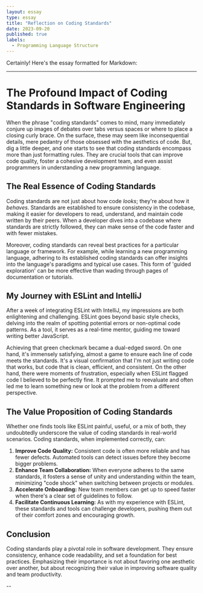 ```yaml
---
layout: essay
type: essay
title: "Reflection on Coding Standards"
date: 2023-09-20
published: true
labels:
  - Programming Language Structure
---
```


Certainly! Here's the essay formatted for Markdown:

---

# The Profound Impact of Coding Standards in Software Engineering

When the phrase "coding standards" comes to mind, many immediately conjure up images of debates over tabs versus spaces or where to place a closing curly brace. On the surface, these may seem like inconsequential details, mere pedantry of those obsessed with the aesthetics of code. But, dig a little deeper, and one starts to see that coding standards encompass more than just formatting rules. They are crucial tools that can improve code quality, foster a cohesive development team, and even assist programmers in understanding a new programming language.

## The Real Essence of Coding Standards

Coding standards are not just about how code *looks*; they're about how it *behaves*. Standards are established to ensure consistency in the codebase, making it easier for developers to read, understand, and maintain code written by their peers. When a developer dives into a codebase where standards are strictly followed, they can make sense of the code faster and with fewer mistakes.

Moreover, coding standards can reveal best practices for a particular language or framework. For example, while learning a new programming language, adhering to its established coding standards can offer insights into the language's paradigms and typical use cases. This form of 'guided exploration' can be more effective than wading through pages of documentation or tutorials.

## My Journey with ESLint and IntelliJ

After a week of integrating ESLint with IntelliJ, my impressions are both enlightening and challenging. ESLint goes beyond basic style checks, delving into the realm of spotting potential errors or non-optimal code patterns. As a tool, it serves as a real-time mentor, guiding me toward writing better JavaScript.

Achieving that green checkmark became a dual-edged sword. On one hand, it's immensely satisfying, almost a game to ensure each line of code meets the standards. It's a visual confirmation that I'm not just writing code that works, but code that is clean, efficient, and consistent. On the other hand, there were moments of frustration, especially when ESLint flagged code I believed to be perfectly fine. It prompted me to reevaluate and often led me to learn something new or look at the problem from a different perspective.

## The Value Proposition of Coding Standards

Whether one finds tools like ESLint painful, useful, or a mix of both, they undoubtedly underscore the value of coding standards in real-world scenarios. Coding standards, when implemented correctly, can:

1. **Improve Code Quality:** Consistent code is often more reliable and has fewer defects. Automated tools can detect issues before they become bigger problems.
2. **Enhance Team Collaboration:** When everyone adheres to the same standards, it fosters a sense of unity and understanding within the team, minimizing "code shock" when switching between projects or modules.
3. **Accelerate Onboarding:** New team members can get up to speed faster when there's a clear set of guidelines to follow.
4. **Facilitate Continuous Learning:** As with my experience with ESLint, these standards and tools can challenge developers, pushing them out of their comfort zones and encouraging growth.

## Conclusion

Coding standards play a pivotal role in software development. They ensure consistency, enhance code readability, and set a foundation for best practices. Emphasizing their importance is not about favoring one aesthetic over another, but about recognizing their value in improving software quality and team productivity.

--
